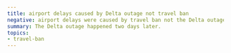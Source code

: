 ```yaml
---
title: airport delays caused by Delta outage not travel ban
negative: airport delays were caused by travel ban not the Delta outage
summary: The Delta outage happened two days later.
topics:
- travel-ban
---
```

